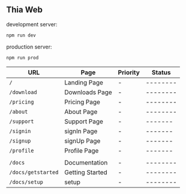 ## Thia Web

development server:

```bash
npm run dev
```

production server:

```bash
npm run prod
```

| URL | Page | Priority | Status |  
| ------------- | ------------- | -------- | --------|
| `/` | Landing Page | - | --------|
| `/download` | Downloads Page | - | --------|
| `/pricing` | Pricing Page | - | --------|
| `/about` | About Page | - | --------|
| `/support` | Support Page  | - | -------|
| `/signin` | signIn Page  | - | -------|
| `/signup` | signUp Page  | - | -------|
| `/profile` | Profile Page  | - | -------|
| | | |
| `/docs`| Documentation |-   | --------|
| `/docs/getstarted`| Getting Started | -   | --------|
| `/docs/setup`| setup | -   | --------|

